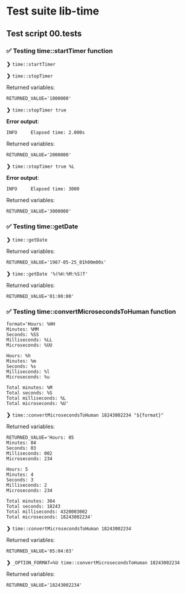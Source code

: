 # Test suite lib-time

## Test script 00.tests

### ✅ Testing time::startTimer function

❯ `time::startTimer`

❯ `time::stopTimer`

Returned variables:

```text
RETURNED_VALUE='1000000'
```

❯ `time::stopTimer true`

**Error output**:

```text
INFO     Elapsed time: 2.000s
```

Returned variables:

```text
RETURNED_VALUE='2000000'
```

❯ `time::stopTimer true %L`

**Error output**:

```text
INFO     Elapsed time: 3000
```

Returned variables:

```text
RETURNED_VALUE='3000000'
```

### ✅ Testing time::getDate

❯ `time::getDate`

Returned variables:

```text
RETURNED_VALUE='1987-05-25_01h00m00s'
```

❯ `time::getDate '%(%H:%M:%S)T'`

Returned variables:

```text
RETURNED_VALUE='01:00:00'
```

### ✅ Testing time::convertMicrosecondsToHuman function

```text
format='Hours: %HH
Minutes: %MM
Seconds: %SS
Milliseconds: %LL
Microseconds: %UU

Hours: %h
Minutes: %m
Seconds: %s
Milliseconds: %l
Microseconds: %u

Total minutes: %M
Total seconds: %S
Total milliseconds: %L
Total microseconds: %U'
```

❯ `time::convertMicrosecondsToHuman 18243002234 "${format}"`

Returned variables:

```text
RETURNED_VALUE='Hours: 05
Minutes: 04
Seconds: 03
Milliseconds: 002
Microseconds: 234

Hours: 5
Minutes: 4
Seconds: 3
Milliseconds: 2
Microseconds: 234

Total minutes: 304
Total seconds: 18243
Total milliseconds: 4320003002
Total microseconds: 18243002234'
```

❯ `time::convertMicrosecondsToHuman 18243002234`

Returned variables:

```text
RETURNED_VALUE='05:04:03'
```

❯ `_OPTION_FORMAT=%U time::convertMicrosecondsToHuman 18243002234`

Returned variables:

```text
RETURNED_VALUE='18243002234'
```

